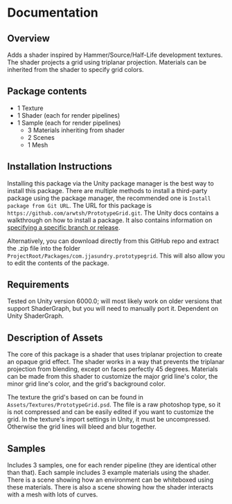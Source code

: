 # Documentation

## Overview

Adds a shader inspired by Hammer/Source/Half-Life development textures. The shader projects a grid using triplanar projection. Materials can be inherited from the shader to specify grid colors. 

## Package contents

- 1 Texture
- 1 Shader (each for render pipelines)
- 1 Sample (each for render pipelines)
  - 3 Materials inheriting from shader
  - 2 Scenes
  - 1 Mesh

## Installation Instructions

Installing this package via the Unity package manager is the best way to install this package. There are multiple methods to install a third-party package using the package manager, the recommended one is `Install package from Git URL`. The URL for this package is `https://github.com/arwtsh/PrototypeGrid.git`. The Unity docs contains a walkthrough on how to install a package. It also contains information on [specifying a specific branch or release](https://docs.unity3d.com/6000.0/Documentation/Manual/upm-git.html#revision).

Alternatively, you can download directly from this GitHub repo and extract the .zip file into the folder `ProjectRoot/Packages/com.jjasundry.prototypegrid`. This will also allow you to edit the contents of the package.

## Requirements

Tested on Unity version 6000.0; will most likely work on older versions that support ShaderGraph, but you will need to manually port it.
Dependent on Unity ShaderGraph.

## Description of Assets

The core of this package is a shader that uses triplanar projection to create an opaque grid effect. The shader works in a way that prevents the triplanar projection from blending, except on faces perfectly 45 degrees. Materials can be made from this shader to customize the major grid line's color, the minor grid line's color, and the grid's background color.

The texture the grid's based on can be found in `Assets/Textures/PrototypeGrid.psd`. The file is a raw photoshop type, so it is not compressed and can be easily edited if you want to customize the grid. In the texture's import settings in Unity, it must be uncompressed. Otherwise the grid lines will bleed and blur together.

## Samples

Includes 3 samples, one for each render pipeline (they are identical other than that). Each sample includes 3 example materials using the shader. There is a scene showing how an environment can be whiteboxed using these materials. There is also a scene showing how the shader interacts with a mesh with lots of curves.
